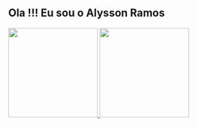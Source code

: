 ## Ola !!! Eu sou o Alysson Ramos

 <div>
  <a href="https://github.com/rafaballerini">
  <img height="180em" src="https://github-readme-stats.vercel.app/api?username=4lyss0n&show_icons=true&theme=dracula&include_all_commits=true&count_private=true"/>

  <img height="180em" src="https://github-readme-stats.vercel.app/api/top-langs/?username=4lyss0n&layout=compact&langs_count=4&theme=dracula"/>
  </a>
</div>